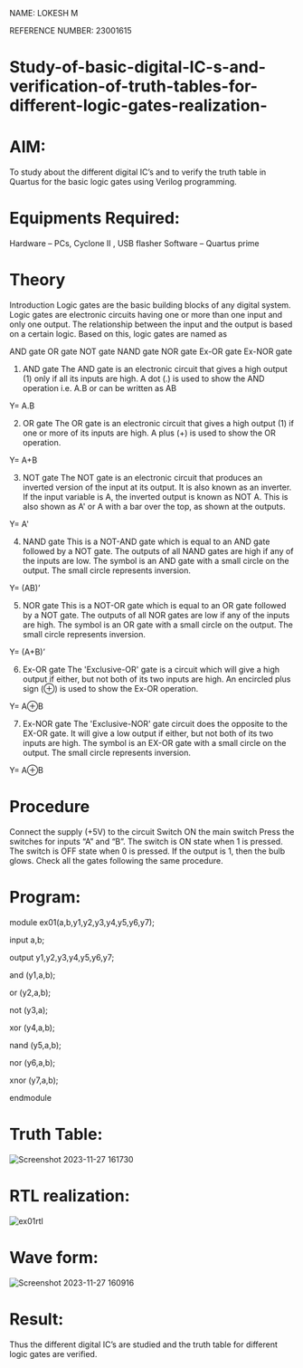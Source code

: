 NAME: LOKESH M

REFERENCE NUMBER: 23001615
# Study-of-basic-digital-IC-s-and-verification-of-truth-tables-for-different-logic-gates-realization-
# AIM:

To study about the different digital IC’s and to verify the truth table in Quartus for the basic logic gates using Verilog programming.

# Equipments Required:
Hardware – PCs, Cyclone II , USB flasher
Software – Quartus prime
# Theory
Introduction
Logic gates are the basic building blocks of any digital system. Logic gates are electronic circuits having one or more than one input and only one output. The relationship between the input and the output is based on a certain logic. Based on this, logic gates are named as

AND gate
OR gate
NOT gate
NAND gate
NOR gate
Ex-OR gate
Ex-NOR gate
1) AND gate
The AND gate is an electronic circuit that gives a high output (1) only if all its inputs are high. A dot (.) is used to show the AND operation i.e. A.B or can be written as AB

Y= A.B

2) OR gate
The OR gate is an electronic circuit that gives a high output (1) if one or more of its inputs are high. A plus (+) is used to show the OR operation.

Y= A+B

3) NOT gate
The NOT gate is an electronic circuit that produces an inverted version of the input at its output. It is also known as an inverter. If the input variable is A, the inverted output is known as NOT A. This is also shown as A' or A with a bar over the top, as shown at the outputs.

Y= A'

4) NAND gate
This is a NOT-AND gate which is equal to an AND gate followed by a NOT gate. The outputs of all NAND gates are high if any of the inputs are low. The symbol is an AND gate with a small circle on the output. The small circle represents inversion.

Y= (AB)’

5) NOR gate
This is a NOT-OR gate which is equal to an OR gate followed by a NOT gate. The outputs of all NOR gates are low if any of the inputs are high. The symbol is an OR gate with a small circle on the output. The small circle represents inversion.

Y= (A+B)’

6) Ex-OR gate
The 'Exclusive-OR' gate is a circuit which will give a high output if either, but not both of its two inputs are high. An encircled plus sign (⊕) is used to show the Ex-OR operation.

Y= A⊕B

7) Ex-NOR gate
The 'Exclusive-NOR' gate circuit does the opposite to the EX-OR gate. It will give a low output if either, but not both of its two inputs are high. The symbol is an EX-OR gate with a small circle on the output. The small circle represents inversion.

Y= A⊕B

# Procedure
Connect the supply (+5V) to the circuit
Switch ON the main switch
Press the switches for inputs “A” and “B”. The switch is ON state when 1 is pressed. The switch is OFF state when 0 is pressed.
If the output is 1, then the bulb glows.
Check all the gates following the same procedure.
# Program:
module ex01(a,b,y1,y2,y3,y4,y5,y6,y7);

input a,b;

output y1,y2,y3,y4,y5,y6,y7;

and (y1,a,b);

or (y2,a,b);

not (y3,a);

xor (y4,a,b);

nand (y5,a,b);

nor (y6,a,b);

xnor (y7,a,b);

endmodule

# Truth Table:
![Screenshot 2023-11-27 161730](https://github.com/Lokesh23001615/Study-of-basic-digital-IC-s-and-verification-of-truth-tables-for-different-logic-gates-realization-/assets/144979337/872ae797-1d46-49c7-8d72-2e913dfca042)


# RTL realization:
![ex01rtl](https://github.com/Lokesh23001615/Study-of-basic-digital-IC-s-and-verification-of-truth-tables-for-different-logic-gates-realization-/assets/144979337/0b510397-bf5e-4199-82c4-b58bb61441ef)

# Wave form:
![Screenshot 2023-11-27 160916](https://github.com/Lokesh23001615/Study-of-basic-digital-IC-s-and-verification-of-truth-tables-for-different-logic-gates-realization-/assets/144979337/f74525b4-6742-4b70-971f-0f6dc2bab095)

# Result:
Thus the different digital IC’s are studied and the truth table for different logic gates are verified.
